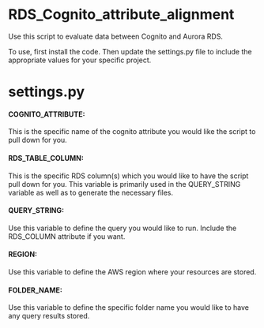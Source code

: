 # RDS_Cognito_attribute_alignment

Use this script to evaluate data between Cognito and Aurora RDS.

To use, first install the code. Then update the settings.py file to include the appropriate values for your specific project.

# settings.py
#### COGNITO_ATTRIBUTE: 
This is the specific name of the cognito attribute you would like the script to pull down for you.

#### RDS_TABLE_COLUMN: 
This is the specific RDS column(s) which you would like to have the script pull down for you. This variable is primarily used in the QUERY_STRING variable as well as to generate the necessary files.

#### QUERY_STRING: 
Use this variable to define the query you would like to run. Include the RDS_COLUMN attribute if you want.

#### REGION: 
Use this variable to define the AWS region where your resources are stored.

#### FOLDER_NAME:
Use this variable to define the specific folder name you would like to have any query results stored.
 
